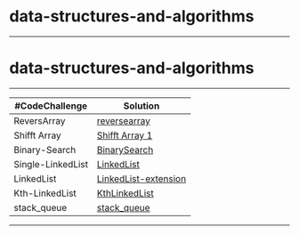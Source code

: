 # data-structures-and-algorithms
*****
# data-structures-and-algorithms
*****
|#CodeChallenge | Solution |
| --- | --- |
| ReversArray |[reversearray](/reverse-array)| 
|Shifft Array |[Shifft Array 1](array-insert-shift) |
| Binary-Search| [BinarySearch](./array-binary-search/readme.md)
|Single-LinkedList|[LinkedList](./LinkedList/readme.md)
|LinkedList|[LinkedList-extension](./linked_list_insertions/README.md)
|Kth-LinkedList|[KthLinkedList](./LinkedList_kth/readme.md)
|stack_queue|[stack_queue](./stack_queue/README.md)

*******
